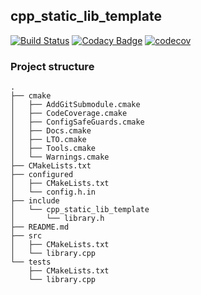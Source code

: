 ## cpp_static_lib_template
[![Build Status](https://app.travis-ci.com/mmpaszkowski/cpp_static_lib_template.svg?branch=master)](https://app.travis-ci.com/mmpaszkowski/cpp_static_lib_template)
[![Codacy Badge](https://app.codacy.com/project/badge/Grade/9a6dd51b5c5d4cada9ff157daa136035)](https://www.codacy.com/gh/mmpaszkowski/cpp_static_lib_template/dashboard?utm_source=github.com&amp;utm_medium=referral&amp;utm_content=mmpaszkowski/cpp_static_lib_template&amp;utm_campaign=Badge_Grade)
[![codecov](https://codecov.io/gh/mmpaszkowski/cpp_static_lib_template/branch/master/graph/badge.svg?token=S2PIG8LUCW)](https://codecov.io/gh/mmpaszkowski/cpp_static_lib_template)

### Project structure
```
.
├── cmake
│   ├── AddGitSubmodule.cmake
│   ├── CodeCoverage.cmake
│   ├── ConfigSafeGuards.cmake
│   ├── Docs.cmake
│   ├── LTO.cmake
│   ├── Tools.cmake
│   └── Warnings.cmake
├── CMakeLists.txt
├── configured
│   ├── CMakeLists.txt
│   └── config.h.in
├── include
│   └── cpp_static_lib_template
│       └── library.h
├── README.md
├── src
│   ├── CMakeLists.txt
│   └── library.cpp
└── tests
    ├── CMakeLists.txt
    └── library.cpp
```